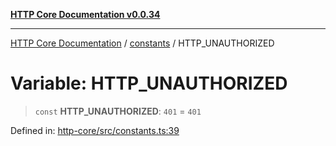[**HTTP Core Documentation v0.0.34**](../../README.md)

***

[HTTP Core Documentation](../../modules.md) / [constants](../README.md) / HTTP\_UNAUTHORIZED

# Variable: HTTP\_UNAUTHORIZED

> `const` **HTTP\_UNAUTHORIZED**: `401` = `401`

Defined in: [http-core/src/constants.ts:39](https://github.com/stonemjs/http-core/blob/6ce19e93bd5f8b28975217f6c01558c07c7c03c7/src/constants.ts#L39)
